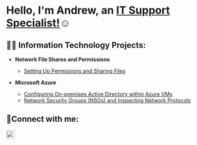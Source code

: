<h1>Hello, I'm Andrew, an <a href="https://linkedin.com/in/andrewcarrd/">IT Support Specialist!</a>☺</h1>

<h2>👨‍💻 Information Technology Projects:</h2>

- <b>Network File Shares and Permissions</b>
  - [Setting Up Permissions and Sharing Files](https://github.com/a-carr/osticket-prereqs)

- <b>Microsoft Azure</b>
  - [Configuring On-premises Active Directory within Azure VMs](https://github.com/a-carr/Network-Security-Groups-NSGs-and-Inspecting-Network-Protocols)
  - [Network Security Groups (NSGs) and Inspecting Network Protocols](https://github.com/a-carr/Network-Security-Groups-NSGs-and-Inspecting-Network-Protocols)

<h2>🤳Connect with me:</h2>

[<img align="left" alt="Andrew | LinkedIn" width="22px" src="https://cdn.jsdelivr.net/npm/simple-icons@v3/icons/linkedin.svg" />][linkedin]

[linkedin]: https://linkedin.com/in/andrewcarrd/
